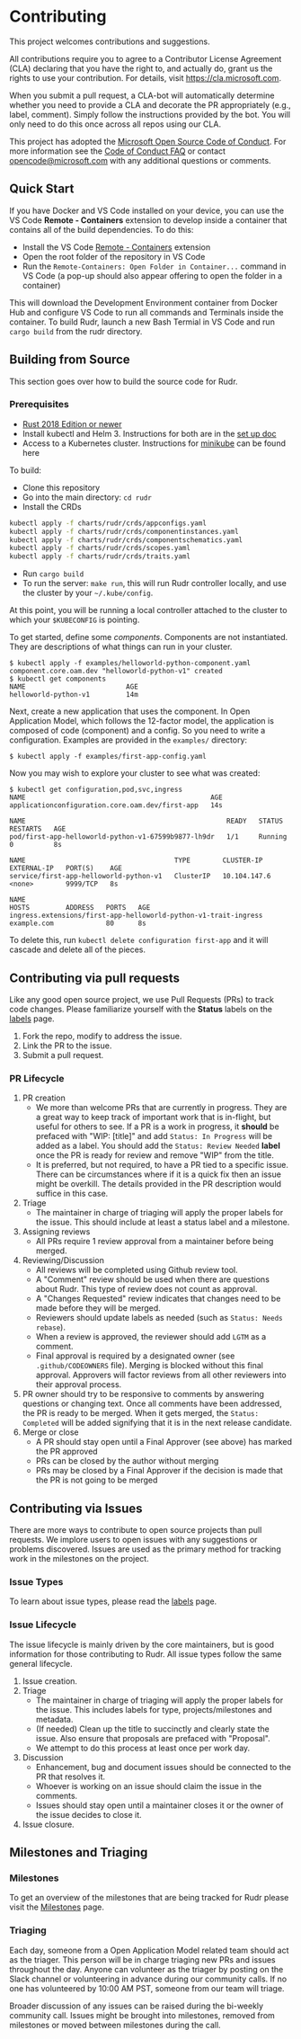 # Contributing

This project welcomes contributions and suggestions.  

All contributions require you to agree to a Contributor License Agreement (CLA) declaring that you have the right to, and actually do, grant us the rights to use your contribution. For details, visit https://cla.microsoft.com.

When you submit a pull request, a CLA-bot will automatically determine whether you need to provide a CLA and decorate the PR appropriately (e.g., label, comment). Simply follow the instructions provided by the bot. You will only need to do this once across all repos using our CLA.

This project has adopted the [Microsoft Open Source Code of Conduct](https://opensource.microsoft.com/codeofconduct/). For more information see the [Code of Conduct FAQ](https://opensource.microsoft.com/codeofconduct/faq/) or contact [opencode@microsoft.com](mailto:opencode@microsoft.com) with any additional questions or comments.

## Quick Start
If you have Docker and VS Code installed on your device, you can use the VS Code <b>Remote - Containers</b> extension to develop inside a container that contains all of the build dependencies.  To do this:

- Install the VS Code <a href="https://marketplace.visualstudio.com/items?itemName=ms-vscode-remote.remote-containers">Remote - Containers</a> extension
- Open the root folder of the repository in VS Code
- Run the `Remote-Containers: Open Folder in Container...` command in VS Code (a pop-up should also appear offering to open the folder in a container)

This will download the Development Environment container from Docker Hub and configure VS Code to run all commands and Terminals inside the container.  To build Rudr, launch a new Bash Termial in VS Code and run `cargo build` from the rudr directory.  

## Building from Source

This section goes over how to build the source code for Rudr. 

### Prerequisites 

- [Rust 2018 Edition or newer](https://www.rust-lang.org/tools/install)
- Install kubectl and Helm 3. Instructions for both are in the [set up doc](./docs/setup/install.md)
- Access to a Kubernetes cluster. Instructions for [minikube](https://kubernetes.io/docs/tasks/tools/install-minikube/) can be found here 

To build:

- Clone this repository
- Go into the main directory: `cd rudr`
- Install the CRDs
```bash
kubectl apply -f charts/rudr/crds/appconfigs.yaml
kubectl apply -f charts/rudr/crds/componentinstances.yaml
kubectl apply -f charts/rudr/crds/componentschematics.yaml
kubectl apply -f charts/rudr/crds/scopes.yaml
kubectl apply -f charts/rudr/crds/traits.yaml
```
- Run `cargo build`
- To run the server: `make run`, this will run Rudr controller locally, and use the cluster by your `~/.kube/config`.

At this point, you will be running a local controller attached to the cluster to which your `$KUBECONFIG` is pointing.

To get started, define some _components_. Components are not instantiated. They are descriptions of what things can run in your cluster.

```console
$ kubectl apply -f examples/helloworld-python-component.yaml
component.core.oam.dev "helloworld-python-v1" created
$ kubectl get components
NAME                         AGE
helloworld-python-v1         14m
```

Next, create a new application that uses the component. In Open Application Model, which follows the 12-factor model, the application is composed of code (component) and a config. So you need to write a configuration. Examples are provided in the `examples/` directory:

```console
$ kubectl apply -f examples/first-app-config.yaml
```

Now you may wish to explore your cluster to see what was created:

```console
$ kubectl get configuration,pod,svc,ingress
NAME                                              AGE
applicationconfiguration.core.oam.dev/first-app   14s

NAME                                                  READY   STATUS    RESTARTS   AGE
pod/first-app-helloworld-python-v1-67599b9877-lh9dr   1/1     Running   0          8s

NAME                                     TYPE        CLUSTER-IP     EXTERNAL-IP   PORT(S)    AGE
service/first-app-helloworld-python-v1   ClusterIP   10.104.147.6   <none>        9999/TCP   8s

NAME                                                              HOSTS         ADDRESS   PORTS   AGE
ingress.extensions/first-app-helloworld-python-v1-trait-ingress   example.com             80      8s
```

To delete this, run `kubectl delete configuration first-app` and it will cascade and delete all of the pieces.

## Contributing via pull requests

Like any good open source project, we use Pull Requests (PRs) to track code changes. Please familiarize yourself with the **Status** labels on the [labels](https://github.com/microsoft/rudr/labels) page. 

1. Fork the repo, modify to address the issue.
2. Link the PR to the issue. 
3. Submit a pull request.

### PR Lifecycle

1. PR creation
    - We more than welcome PRs that are currently in progress. They are a great way to keep track of
    important work that is in-flight, but useful for others to see. If a PR is a work in progress,
    it **should** be prefaced with "WIP: [title]" and add `Status: In Progress` will be added as a label. You should add the `Status: Review Needed` **label** once the PR is ready for review and remove "WIP" from the title.
    - It is preferred, but not required, to have a PR tied to a specific issue. There can be
    circumstances where if it is a quick fix then an issue might be overkill. The details provided
    in the PR description would suffice in this case.
2. Triage
    - The maintainer in charge of triaging will apply the proper labels for the issue. This should
    include at least a status label and a milestone.
3. Assigning reviews
    - All PRs require 1 review approval from a maintainer before being merged. 
4. Reviewing/Discussion
    - All reviews will be completed using Github review tool.
    - A "Comment" review should be used when there are questions about Rudr. This type of review does not count as approval.
    - A "Changes Requested" review indicates that changes need to be made before they will be
    merged.
    - Reviewers should update labels as needed (such as `Status: Needs rebase`).
    - When a review is approved, the reviewer should add `LGTM` as a comment. 
    - Final approval is required by a designated owner (see `.github/CODEOWNERS` file). Merging is blocked without this final approval. Approvers will factor reviews from all other reviewers into their approval process.
5. PR owner should try to be responsive to comments by answering questions or changing text. Once all comments have been addressed,
   the PR is ready to be merged. When it gets merged, the `Status: Completed` will be added signifying that it is in the next release candidate. 
6. Merge or close
    - A PR should stay open until a Final Approver (see above) has marked the PR approved
    - PRs can be closed by the author without merging
    - PRs may be closed by a Final Approver if the decision is made that the PR is not going to be merged 

## Contributing via Issues

There are more ways to contribute to open source projects than pull requests. We implore users to open issues with any suggestions or problems discovered. Issues are used as the primary method for tracking work in the milestones on the project.

### Issue Types

To learn about issue types, please read the [labels](https://github.com/microsoft/rudr/labels) page. 

### Issue Lifecycle

The issue lifecycle is mainly driven by the core maintainers, but is good information for those
contributing to Rudr. All issue types follow the same general lifecycle.

1. Issue creation. 
2. Triage
    - The maintainer in charge of triaging will apply the proper labels for the issue. This
    includes labels for type, projects/milestones and metadata.
    - (If needed) Clean up the title to succinctly and clearly state the issue. Also ensure
    that proposals are prefaced with "Proposal".
    - We attempt to do this process at least once per work day.
3. Discussion
    - Enhancement, bug and document issues should be connected to the PR that resolves it.
    - Whoever is working on an issue should claim the issue in the comments.
    - Issues should stay open until a maintainer closes it or the owner of the issue decides to close it. 
4. Issue closure.

## Milestones and Triaging 

### Milestones

To get an overview of the milestones that are being tracked for Rudr please visit the [Milestones](https://github.com/oam-dev/spec/milestones) page. 

### Triaging 

Each day, someone from a Open Application Model related team should act as the triager. This person will be in charge triaging new PRs and issues throughout the day. Anyone can volunteer as the triager by posting on the Slack channel or volunteering in advance during our community calls. If no one has volunteered by 10:00 AM PST, someone from our team will triage. 

Broader discussion of any issues can be raised during the bi-weekly community call. Issues might be brought into milestones, removed from milestones or moved between milestones during the call.